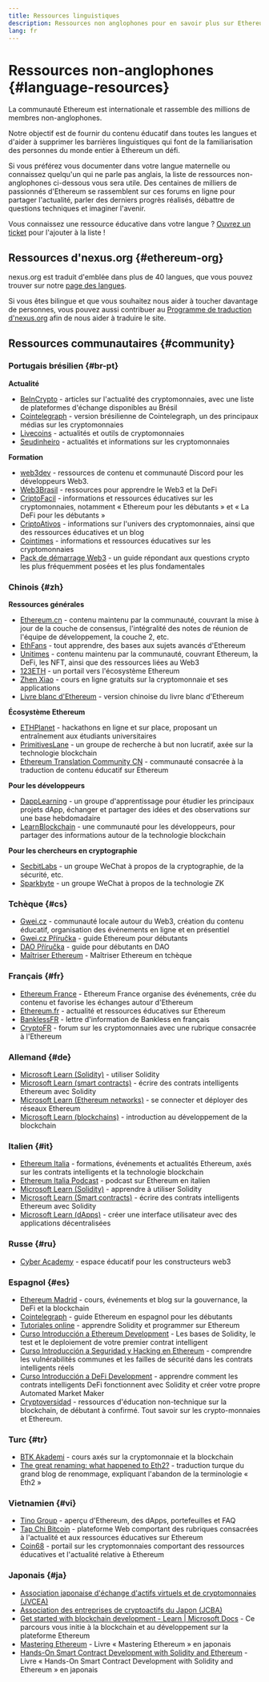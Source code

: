 ```yaml
---
title: Ressources linguistiques
description: Ressources non anglophones pour en savoir plus sur Ethereum
lang: fr
---
```


# Ressources non-anglophones {#language-resources}

La communauté Ethereum est internationale et rassemble des millions de membres non-anglophones.

Notre objectif est de fournir du contenu éducatif dans toutes les langues et d'aider à supprimer les barrières linguistiques qui font de la familiarisation des personnes du monde entier à Ethereum un défi.

Si vous préférez vous documenter dans votre langue maternelle ou connaissez quelqu'un qui ne parle pas anglais, la liste de ressources non-anglophones ci-dessous vous sera utile. Des centaines de milliers de passionnés d'Ethereum se rassemblent sur ces forums en ligne pour partager l'actualité, parler des derniers progrès réalisés, débattre de questions techniques et imaginer l'avenir.

Vous connaissez une ressource éducative dans votre langue ? [Ouvrez un ticket](https://github.com/ethereum/ethereum-org-website/issues/new/choose) pour l'ajouter à la liste !

## Ressources d'nexus.org {#ethereum-org}

nexus.org est traduit d'emblée dans plus de 40 langues, que vous pouvez trouver sur notre [page des langues](/languages).

Si vous êtes bilingue et que vous souhaitez nous aider à toucher davantage de personnes, vous pouvez aussi contribuer au [Programme de traduction d'nexus.org](/contributing/translation-program/#translation-program) afin de nous aider à traduire le site.

## Ressources communautaires {#community}

### Portugais brésilien {#br-pt}

**Actualité**

- [BeInCrypto](http://www.beincrypto.com.br) - articles sur l'actualité des cryptomonnaies, avec une liste de plateformes d'échange disponibles au Brésil
- [Cointelegraph](http://cointelegraph.com.br/category/analysis) - version brésilienne de Cointelegraph, un des principaux médias sur les cryptomonnaies
- [Livecoins](http://www.livecoins.com.br/ethereum) - actualités et outils de cryptomonnaies
- [Seudinheiro](http://www.seudinheiro.com/criptomoedas/) - actualités et informations sur les cryptomonnaies

**Formation**

- [web3dev](https://www.web3dev.com.br/) - ressources de contenu et communauté Discord pour les développeurs Web3.
- [Web3Brasil](https://github.com/web3brasil/web3brasil) - ressources pour apprendre le Web3 et la DeFi
- [CriptoFacil](http://www.criptofacil.com/ultimas-noticias/) - informations et ressources éducatives sur les cryptomonnaies, notamment « Ethereum pour les débutants » et « La DeFi pour les débutants »
- [CriptoAtivos](http://www.criptoativos.wiki.br/) - informations sur l'univers des cryptomonnaies, ainsi que des ressources éducatives et un blog
- [Cointimes](http://www.cointimes.com.br/) - informations et ressources éducatives sur les cryptomonnaies
- [Pack de démarrage Web3](https://docs.google.com/document/d/1X8PSTFH7FTw9J-gbKWM6Y430SWCBT8d4t4pJgFQHJ8E/) - un guide répondant aux questions crypto les plus fréquemment posées et les plus fondamentales

### Chinois {#zh}

**Ressources générales**

- [Ethereum.cn](https://www.ethereum.cn/) - contenu maintenu par la communauté, couvrant la mise à jour de la couche de consensus, l'intégralité des notes de réunion de l'équipe de développement, la couche 2, etc.
- [EthFans](https://github.com/editor-Ajian/EthFans.org-annual-collected-works/) - tout apprendre, des bases aux sujets avancés d'Ethereum
- [Unitimes](https://mp.weixin.qq.com/s/tvloZSDBSOQN9zDQj_91kA) - contenu maintenu par la communauté, couvrant Ethereum, la DeFi, les NFT, ainsi que des ressources liées au Web3
- [123ETH](https://123eth.org/) - un portail vers l'écosystème Ethereum
- [Zhen Xiao](http://zhenxiao.com/blockchain/) - cours en ligne gratuits sur la cryptomonnaie et ses applications
- [Livre blanc d'Ethereum](https://github.com/ethereum/wiki/wiki/[%E4%B8%AD%E6%96%87]-%E4%BB%A5%E5%A4%AA%E5%9D%8A%E7%99%BD%E7%9A%AE%E4%B9%A6) - version chinoise du livre blanc d'Ethereum

**Écosystème Ethereum**

- [ETHPlanet](https://www.ethplanet.org/) - hackathons en ligne et sur place, proposant un entraînement aux étudiants universitaires
- [PrimitivesLane](https://www.primitiveslane.org/) - un groupe de recherche à but non lucratif, axée sur la technologie blockchain
- [Ethereum Translation Community CN](https://www.notion.so/Ethereum-Translation-Community-CN-05375fe0a94c4214acaf90f42ba40171) - communauté consacrée à la traduction de contenu éducatif sur Ethereum

**Pour les développeurs**

- [DappLearning](https://github.com/Dapp-Learning-DAO/Dapp-Learning) - un groupe d'apprentissage pour étudier les principaux projets dApp, échanger et partager des idées et des observations sur une base hebdomadaire
- [LearnBlockchain](https://learnblockchain.cn/) - une communauté pour les développeurs, pour partager des informations autour de la technologie blockchain

**Pour les chercheurs en cryptographie**

- [SecbitLabs](https://mp.weixin.qq.com/s/69_tqBJpr_sbaKtR1sBRMw) - un groupe WeChat à propos de la cryptographie, de la sécurité, etc.
- [Sparkbyte](https://mp.weixin.qq.com/s/9KgKTc_jtJ7bWKdbNPoqvQ) - un groupe WeChat à propos de la technologie ZK

### Tchèque {#cs}

- [Gwei.cz](https://gwei.cz) - communauté locale autour du Web3, création du contenu éducatif, organisation des événements en ligne et en présentiel
- [Gwei.cz Příručka](https://prirucka.gwei.cz/) - guide Ethereum pour débutants
- [DAO Příručka](https://dao.gwei.cz/) - guide pour débutants en DAO
- [Maîtriser Ethereum](https://ipfs.infura-ipfs.io/ipfs/bafybeidvuxhnsgfx3tncpfxheqglkjwmdxclknlgd7s7qggd2a6bzgb27m) - Maîtriser Ethereum en tchèque

### Français {#fr}

- [Ethereum France](https://www.ethereum-france.com/) - Ethereum France organise des événements, crée du contenu et favorise les échanges autour d'Ethereum
- [Ethereum.fr](https://ethereum.fr/) - actualité et ressources éducatives sur Ethereum
- [BanklessFR](https://banklessfr.substack.com/) - lettre d'information de Bankless en français
- [CryptoFR](https://cryptofr.com/category/44/ethereum-general) - forum sur les cryptomonnaies avec une rubrique consacrée à l'Ethereum

### Allemand {#de}

- [Microsoft Learn (Solidity)](https://docs.microsoft.com/de-de/learn/modules/blockchain-learning-solidity/) - utiliser Solidity
- [Microsoft Learn (smart contracts)](https://docs.microsoft.com/de-de/learn/modules/blockchain-solidity-ethereum-smart-contracts/) - écrire des contrats intelligents Ethereum avec Solidity
- [Microsoft Learn (Ethereum networks)](https://docs.microsoft.com/de-de/learn/modules/blockchain-ethereum-networks/) - se connecter et déployer des réseaux Ethereum
- [Microsoft Learn (blockchains)](https://docs.microsoft.com/de-de/learn/paths/ethereum-blockchain-development/) - introduction au développement de la blockchain

### Italien {#it}

- [Ethereum Italia](https://www.ethereum-italia.it/) - formations, événements et actualités Ethereum, axés sur les contrats intelligents et la technologie blockchain
- [Ethereum Italia Podcast](https://www.ethereum-italia.it/podcast/) - podcast sur Ethereum en italien
- [Microsoft Learn (Solidity)](https://docs.microsoft.com/it-it/learn/modules/blockchain-learning-solidity/) - apprendre à utiliser Solidity
- [Microsoft Learn (Smart contracts)](https://docs.microsoft.com/it-it/learn/modules/blockchain-solidity-ethereum-smart-contracts/) - écrire des contrats intelligents Ethereum avec Solidity
- [Microsoft Learn (dApps)](https://docs.microsoft.com/it-it/learn/modules/blockchain-create-ui-decentralized-apps/) - créer une interface utilisateur avec des applications décentralisées

### Russe {#ru}

- [Cyber Academy](https://cyberacademy.dev) - espace éducatif pour les constructeurs web3

### Espagnol {#es}

- [Ethereum Madrid](https://ethereummadrid.com/) - cours, événements et blog sur la gouvernance, la DeFi et la blockchain
- [Cointelegraph](https://es.cointelegraph.com/ethereum-for-beginners) - guide Ethereum en espagnol pour les débutants
- [Tutoriales online](https://tutoriales.online/curso/solidity) - apprendre Solidity et programmer sur Ethereum
- [Curso Introducción a Ethereum Development](https://youtube.com/playlist?list=PLTqiwJDd_R8y9pfUBjhkVa1IDMwyQz-fU) - Les bases de Solidity, le test et le deploiement de votre premier contrat intelligent
- [Curso Introducción a Seguridad y Hacking en Ethereum](https://youtube.com/playlist?list=PLTqiwJDd_R8yHOvteko_DmUxUTMHnlfci) - comprendre les vulnérabilités communes et les failles de sécurité dans les contrats intelligents réels
- [Curso Introducción a DeFi Development](https://youtube.com/playlist?list=PLTqiwJDd_R8zZiP9_jNdaPqA3HqoW2lrS) - apprendre comment les contrats intelligents DeFi fonctionnent avec Solidity et créer votre propre Automated Market Maker
- [Cryptoversidad](https://www.youtube.com/c/Cryptoversidad) - ressources d'éducation non-technique sur la blockchain, de débutant à confirmé. Tout savoir sur les crypto-monnaies et Ethereum.

### Turc {#tr}

- [BTK Akademi](https://www.btkakademi.gov.tr/portal/course/blokzincir-ve-kripto-paralar-10569#!/about) - cours axés sur la cryptomonnaie et la blockchain
- [The great renaming: what happened to Eth2?](https://miningturkiye.org/konu/ethereum-madenciligi-bitiyor-mu-onemli-gelisme.655/) - traduction turque du grand blog de renommage, expliquant l'abandon de la terminologie « Eth2 »

### Vietnamien {#vi}

- [Tino Group](https://wiki.tino.org/ethereum-la-gi/) - aperçu d'Ethereum, des dApps, portefeuilles et FAQ
- [Tap Chi Bitcoin](https://tapchibitcoin.io/tap-chi/tin-tuc-ethereum-eth) - plateforme Web comportant des rubriques consacrées à l'actualité et aux ressources éducatives sur Ethereum
- [Coin68](https://coin68.com/ethereum-tieu-diem/) - portail sur les cryptomonnaies comportant des ressources éducatives et l'actualité relative à Ethereum

### Japonais {#ja}

- [Association japonaise d'échange d'actifs virtuels et de cryptomonnaies (JVCEA)](https://jvcea.or.jp/)
- [Association des entreprises de cryptoactifs du Japon (JCBA)](https://cryptocurrency-association.org/)
- [Get started with blockchain development - Learn | Microsoft Docs](https://docs.microsoft.com/ja-jp/learn/paths/ethereum-blockchain-development/) - Ce parcours vous initie à la blockchain et au développement sur la plateforme Ethereum
- [Mastering Ethereum](https://www.oreilly.co.jp/books/9784873118963/) - Livre « Mastering Ethereum » en japonais
- [Hands-On Smart Contract Development with Solidity and Ethereum](https://www.oreilly.co.jp/books/9784873119342/) - Livre « Hands-On Smart Contract Development with Solidity and Ethereum » en japonais

